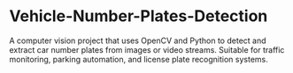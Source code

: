 # Vehicle-Number-Plates-Detection
A computer vision project that uses OpenCV and Python to detect and extract car number plates from images or video streams. 
Suitable for traffic monitoring, parking automation, and license plate recognition systems.
